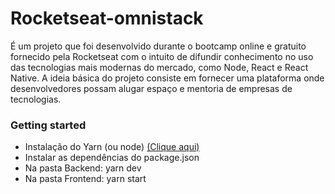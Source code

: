 # Rocketseat-omnistack

É um projeto que foi desenvolvido durante o bootcamp online e gratuito fornecido pela Rocketseat com o intuito de difundir conhecimento no uso das tecnologias mais modernas do mercado, como Node, React e React Native. A ideia básica do projeto consiste em fornecer uma plataforma onde desenvolvedores possam alugar espaço e mentoria de empresas de tecnologias.

### Getting started

* Instalação do Yarn (ou node) <a href="https://yarnpkg.com/en/docs/install#windows-stable">(Clique aqui)</a>
* Instalar as dependências do package.json
* Na pasta Backend: yarn dev
* Na pasta Frontend: yarn start
